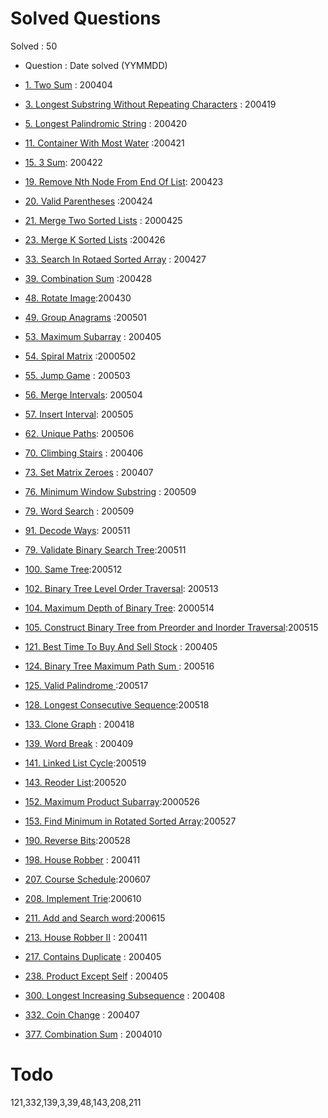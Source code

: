 # Solved Questions

Solved : 50

- Question : Date solved (YYMMDD)

- [1. Two Sum](https://leetcode.com/problems/two-sum/) : 200404
- [3. Longest Substring Without Repeating Characters](https://leetcode.com/problems/longest-substring-without-repeating-characters/) : 200419
- [5. Longest Palindromic String](https://leetcode.com/problems/longest-palindromic-substring/) : 200420
- [11. Container With Most Water](https://leetcode.com/problems/container-with-most-water/) :200421
- [15. 3 Sum](https://leetcode.com/problems/3sum/): 200422
- [19. Remove Nth Node From End Of List](https://leetcode.com/problems/remove-nth-node-from-end-of-list/): 200423
- [20. Valid Parentheses](https://leetcode.com/problems/valid-parentheses/) :200424
- [21. Merge Two Sorted Lists](https://leetcode.com/problems/merge-two-sorted-lists/) : 2000425
- [23. Merge K Sorted Lists](https://leetcode.com/problems/merge-k-sorted-lists/) :200426
- [33. Search In Rotaed Sorted Array](https://leetcode.com/problems/search-in-rotated-sorted-array/) : 200427
- [39. Combination Sum](https://leetcode.com/problems/combination-sum/) :200428
- [48. Rotate Image](https://leetcode.com/problems/rotate-image/):200430
- [49. Group Anagrams](https://leetcode.com/problems/group-anagrams/) :200501
- [53. Maximum Subarray](https://leetcode.com/problems/maximum-subarray/) : 200405
- [54. Spiral Matrix](https://leetcode.com/problems/spiral-matrix/) :2000502
- [55. Jump Game](https://leetcode.com/problems/jump-game/) : 200503
- [56. Merge Intervals](https://leetcode.com/problems/merge-intervals/): 200504
- [57. Insert Interval](https://leetcode.com/problems/insert-interval/): 200505
- [62. Unique Paths](https://leetcode.com/problems/unique-paths/): 200506
- [70. Climbing Stairs](https://leetcode.com/problems/climbing-stairs/) : 200406
- [73. Set Matrix Zeroes](https://leetcode.com/problems/set-matrix-zeroes/) : 200407
- [76. Minimum Window Substring](https://leetcode.com/problems/minimum-window-substring) : 200509
- [79. Word Search](https://leetcode.com/problems/word-search/) : 200509
- [91. Decode Ways](https://leetcode.com/problems/decode-ways/): 200511
- [79. Validate Binary Search Tree](https://leetcode.com/problems/validate-binary-search-tree/):200511
- [100. Same Tree](https://leetcode.com/problems/same-tree/):200512
- [102. Binary Tree Level Order Traversal](https://leetcode.com/problems/binary-tree-level-order-traversal/): 200513
- [104. Maximum Depth of Binary Tree](https://leetcode.com/problems/maximum-depth-of-binary-tree/): 2000514
- [105. Construct Binary Tree from Preorder and Inorder Traversal](https://leetcode.com/problems/construct-binary-tree-from-preorder-and-inorder-traversal/):200515
- [121. Best Time To Buy And Sell Stock](https://leetcode.com/problems/best-time-to-buy-and-sell-stock/) : 200405
- [124. Binary Tree Maximum Path Sum ](https://leetcode.com/problems/binary-tree-maximum-path-sum/): 200516
- [125. Valid Palindrome ](https://leetcode.com/problems/valid-palindrome/):200517
- [128. Longest Consecutive Sequence](https://leetcode.com/problems/longest-consecutive-sequence/):200518
- [133. Clone Graph](https://leetcode.com/problems/clone-graph/) : 200418
- [139. Word Break](https://leetcode.com/problems/word-break/) : 200409
- [141. Linked List Cycle](https://leetcode.com/problems/linked-list-cycle/):200519
- [143. Reoder List](https://leetcode.com/problems/reorder-list/):200520
- [152. Maximum Product Subarray](https://leetcode.com/problems/maximum-product-subarray/):2000526
- [153. Find Minimum in Rotated Sorted Array](https://leetcode.com/problems/find-minimum-in-rotated-sorted-array/):200527
- [190. Reverse Bits](https://leetcode.com/problems/reverse-bits/):200528
- [198. House Robber](https://leetcode.com/problems/house-robber/) : 200411
- [207. Course Schedule](https://leetcode.com/problems/course-schedule/):200607
- [208. Implement Trie](https://leetcode.com/problems/implement-trie-prefix-tree/):200610
- [211. Add and Search word](https://leetcode.com/problems/add-and-search-word-data-structure-design/):200615
- [213. House Robber II](https://leetcode.com/problems/house-robber-ii/) : 200411
- [217. Contains Duplicate](https://leetcode.com/problems/contains-duplicate/) : 200405
- [238. Product Except Self](https://leetcode.com/problems/product-of-array-except-self/) : 200405
- [300. Longest Increasing Subsequence](https://leetcode.com/problems/longest-increasing-subsequence/) : 200408
- [332. Coin Change](https://leetcode.com/problems/coin-change/) : 200407
- [377. Combination Sum](https://leetcode.com/problems/combination-sum-iv/) : 2004010

# Todo

121,332,139,3,39,48,143,208,211
